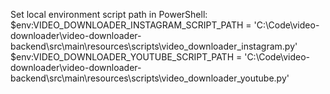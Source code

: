 Set local environment script path in PowerShell: $env:VIDEO_DOWNLOADER_INSTAGRAM_SCRIPT_PATH = 'C:\Code\video-downloader\video-downloader-backend\src\main\resources\scripts\video_downloader_instagram.py'
$env:VIDEO_DOWNLOADER_YOUTUBE_SCRIPT_PATH = 'C:\Code\video-downloader\video-downloader-backend\src\main\resources\scripts\video_downloader_youtube.py'
